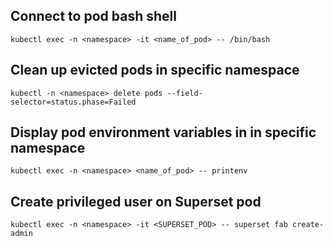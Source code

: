 ## Connect to pod bash shell
```
kubectl exec -n <namespace> -it <name_of_pod> -- /bin/bash
```

## Clean up evicted pods in specific namespace
```
kubectl -n <namespace> delete pods --field-selector=status.phase=Failed
```
## Display pod environment variables in in specific namespace
```
kubectl exec -n <namespace> <name_of_pod> -- printenv
```
## Create privileged user on Superset pod
```
kubectl exec -n <namespace> -it <SUPERSET_POD> -- superset fab create-admin
```

